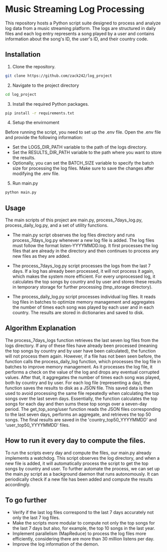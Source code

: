 # Music Streaming Log Processing

This repository hosts a Python script suite designed to process and analyze log data from a music streaming platform. The logs are structured in daily files and each log entry represents a song played by a user and contains information about the song's ID, the user's ID, and their country code.

## Installation

1. Clone the repository.

```bash
git clone https://github.com/zack242/log_project
```

2. Navigate to the project directory

```bash
cd log_project
```

3. Install the required Python packages.

```bash
pip install -r requirements.txt
```
4. Setup the envirnoment

Before running the script, you need to set up the .env file. Open the .env file and provide the following information:

- Set the LOGS_DIR_PATH variable to the path of the logs directory.
- Set the RESULTS_DIR_PATH variable to the path where you want to store the results.
- Optionally, you can set the BATCH_SIZE variable to specify the batch size for processing the log files.
Make sure to save the changes after modifying the .env file.

5. Run main.py
```bash
python main.py 
```
## Usage

The main scripts of this project are main.py, process_7days_log.py, process_daily_log.py, and a set of utility functions.

- The main.py script observes the log files directory and runs process_7days_log.py whenever a new log file is added. The log files must follow the format listen-YYYYMMDD.log. It first processes the log files that are already in the directory and then continues to process any new files as they are added.

- The process_7days_log.py script processes the logs from the last 7 days. If a log has already been processed, it will not process it again, which makes the system more efficient. For every unprocessed log, it calculates the top songs by country and by user and stores these results in temporary storage for further processing (tmp_storage directory).

- The process_daily_log.py script processes individual log files. It reads log files in batches to optimize memory management and aggregates the number of times each song was played by each user and in each country. The results are stored in dictionaries and saved to disk.

## Algorithm Explanation

The process_7days_logs function retrieves the last seven log files from the logs directory. If any of these files have already been processed (meaning the top songs by country and by user have been calculated), the function will not process them again. However, if a file has not been seen before, the function calls the process_daily_log function, which processes the log file in batches to improve memory management. As it processes the log file, it performs a check on the value of the log and drops any eventual corrupted values. After that, it aggregates the number of times each song was played, both by country and by user. For each log file (representing a day), the function saves the results to disk as a JSON file. This saved data is then used to avoid processing the same file repeatedly when calculating the top songs over the last seven days. Essentially, the function calculates the top songs for each day and then sums these top songs over a seven-day period. The get_top_song/user function reads the JSON files corresponding to the last seven days, performs an aggregate, and retrieves the top 50 songs. The final results are saved in the 'country_top50_YYYYMMDD' and 'user_top50_YYYYMMDD' files.

## How to run it every day to compute the files.

To run the scripts every day and compute the files, our main.py already implements a watchdog. This script observes the log directory, and when a new file is added, it will automatically process the script to get the top songs by country and user. To further automate the process, we can set up the main.py script as a background daemon that runs autonomously. It can periodically check if a new file has been added and compute the results accordingly.

## To go further

- Verify if the last log files correspond to the last 7 days accurately not only the last 7 log files.
- Make the scripts more modular to compute not only the top songs for the last 7 days but also, for example, the top 10 songs in the last year.
- Implement parallelism (MapReduce) to process the log files more efficiently, considering there are more than 30 million listens per day.
- Improve the log information of the demon.
